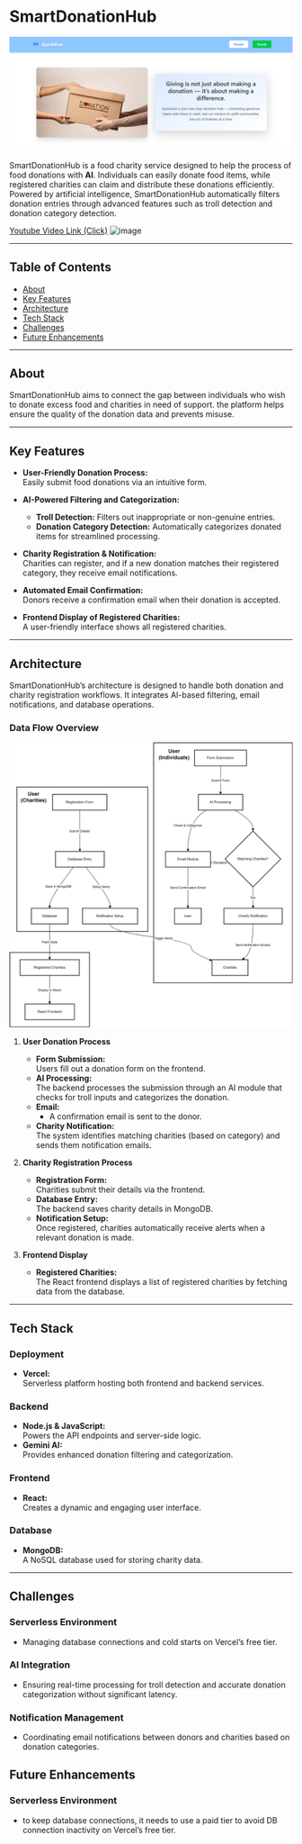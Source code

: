 # **SmartDonationHub**

![alt text](image.png)

SmartDonationHub is a food charity service designed to help the process of food donations with **AI**. Individuals can easily donate food items, while registered charities can claim and distribute these donations efficiently. Powered by artificial intelligence, SmartDonationHub automatically filters donation entries through advanced features such as troll detection and donation category detection.

[Youtube Video Link (Click)](https://www.youtube.com/watch?v=O-hE_K3e0yQ)
![image](https://github.com/user-attachments/assets/c5b25c98-7a33-45af-8100-56500c807c6c)




---

## **Table of Contents**

- [About](#about)
- [Key Features](#key-features)
- [Architecture](#architecture)
- [Tech Stack](#tech-stack)
- [Challenges](#challenges)
- [Future Enhancements](#future-enhancements)

---

## **About**

SmartDonationHub aims to connect the gap between individuals who wish to donate excess food and charities in need of support. the platform helps ensure the quality of the donation data and prevents misuse.

---

## **Key Features**

- **User-Friendly Donation Process:**  
  Easily submit food donations via an intuitive form.

- **AI-Powered Filtering and Categorization:**

  - **Troll Detection:** Filters out inappropriate or non-genuine entries.
  - **Donation Category Detection:** Automatically categorizes donated items for streamlined processing.

- **Charity Registration & Notification:**  
  Charities can register, and if a new donation matches their registered category, they receive email notifications.

- **Automated Email Confirmation:**  
  Donors receive a confirmation email when their donation is accepted.

- **Frontend Display of Registered Charities:**  
  A user-friendly interface shows all registered charities.

---

## **Architecture**

SmartDonationHub’s architecture is designed to handle both donation and charity registration workflows. It integrates AI-based filtering, email notifications, and database operations.

### **Data Flow Overview**

![diagram](Archetecture-Diagram.jpg)

1. **User Donation Process**

   - **Form Submission:**  
     Users fill out a donation form on the frontend.
   - **AI Processing:**  
     The backend processes the submission through an AI module that checks for troll inputs and categorizes the donation.
   - **Email:**
     - A confirmation email is sent to the donor.
   - **Charity Notification:**  
     The system identifies matching charities (based on category) and sends them notification emails.

2. **Charity Registration Process**

   - **Registration Form:**  
     Charities submit their details via the frontend.
   - **Database Entry:**  
     The backend saves charity details in MongoDB.
   - **Notification Setup:**  
     Once registered, charities automatically receive alerts when a relevant donation is made.

3. **Frontend Display**
   - **Registered Charities:**  
     The React frontend displays a list of registered charities by fetching data from the database.

---

## **Tech Stack**

### **Deployment**

- **Vercel:**  
  Serverless platform hosting both frontend and backend services.

### **Backend**

- **Node.js & JavaScript:**  
  Powers the API endpoints and server-side logic.
- **Gemini AI:**  
  Provides enhanced donation filtering and categorization.

### **Frontend**

- **React:**  
  Creates a dynamic and engaging user interface.

### **Database**

- **MongoDB:**  
  A NoSQL database used for storing charity data.

---

## **Challenges**

### **Serverless Environment**

- Managing database connections and cold starts on Vercel’s free tier.

### **AI Integration**

- Ensuring real-time processing for troll detection and accurate donation categorization without significant latency.

### **Notification Management**

- Coordinating email notifications between donors and charities based on donation categories.

## **Future Enhancements**

### **Serverless Environment**

- to keep database connections, it needs to use a paid tier to avoid DB connection inactivity on Vercel’s free tier.
